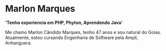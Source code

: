 # Marlon Marques

**'Tenho experiencia em PHP, Phyton, Aprendendo Java'**

Me chamo Marlon Cândido Marques, tenho 47 anos e sou natural do Goias. Atualmente, estou cursando Engenharia de Software pela Ampli, Anhanguera.
